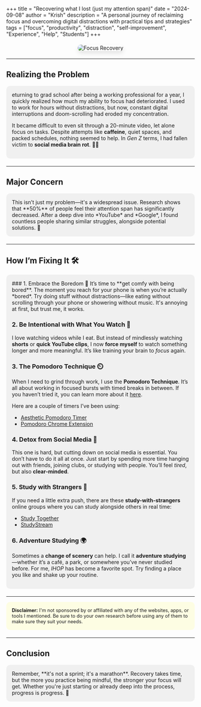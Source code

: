 +++
title = "Recovering what I lost (just my attention span)"
date = "2024-09-08"
author = "Krish"
description = "A personal journey of reclaiming focus and overcoming digital distractions with practical tips and strategies"
tags = ["focus", "productivity", "distraction", "self-improvement", "Experience", "Help", "Students"]
+++
<div style="text-align: center; margin: 20px 0;">
    <img src="/images/blogs/bl1.jpg" alt="Focus Recovery" style="max-width: 70%; height: auto; border-radius: 10px; box-shadow: 0 6px 12px rgba(0, 0, 0, 0.1);">
</div>


---

## Realizing the Problem

<div style="padding: 15px; border-radius: 10px; margin-bottom: 20px; background-color: rgba(0, 0, 0, 0.05); color: var(--primary-color);">
eturning to grad school after being a working professional for a year, I quickly realized how much my ability to focus had deteriorated. I used to work for hours without distractions, but now, constant digital interruptions and doom-scrolling had eroded my concentration.

It became difficult to even sit through a 20-minute video, let alone focus on tasks. Despite attempts like **caffeine**, quiet spaces, and packed schedules, nothing seemed to help. In *Gen Z* terms, I had fallen victim to **social media brain rot**. 🧠📱
</div>



---

## Major Concern

<div style="padding: 15px; border-radius: 10px; margin-bottom: 20px; background-color: rgba(0, 0, 0, 0.05); color: var(--primary-color);">
This isn’t just my problem—it's a widespread issue. Research shows that **50%** of people feel their attention span has significantly decreased. After a deep dive into *YouTube* and *Google*, I found countless people sharing similar struggles, alongside potential solutions. 🚨
</div>

---

## How I’m Fixing It 🛠️

<div style="padding: 15px; border-radius: 10px; margin-bottom: 20px; background-color: rgba(0, 0, 0, 0.05); color: var(--primary-color);">
### 1. Embrace the Boredom 🫥
It’s time to **get comfy with being bored**. The moment you reach for your phone is when you’re actually *bored*. Try doing stuff without distractions—like eating without scrolling through your phone or showering without music. It's annoying at first, but trust me, it works.

### 2. Be Intentional with What You Watch 🎥
I love watching videos while I eat. But instead of mindlessly watching **shorts** or **quick YouTube clips**, I now **force myself** to watch something longer and more meaningful. It’s like training your brain to *focus* again.

### 3. The Pomodoro Technique ⏲️
When I need to grind through work, I use the **Pomodoro Technique**. It’s all about working in focused bursts with timed breaks in between. If you haven’t tried it, you can learn more about it [here](https://en.wikipedia.org/wiki/Pomodoro_Technique).

Here are a couple of timers I’ve been using:
- [Aesthetic Pomodoro Timer](https://studywithme.io/aesthetic-pomodoro-timer/)
- [Pomodoro Chrome Extension](https://chromewebstore.google.com/detail/pomodoro-chrome-extension/iccjkhpkdhdhjiaocipcegfeoclioejn)

### 4. Detox from Social Media 🚫
This one is hard, but cutting down on social media is essential. You don’t have to do it all at once. Just start by spending more time hanging out with friends, joining clubs, or studying with people. You’ll feel *tired*, but also **clear-minded**.

### 5. Study with Strangers 👥
If you need a little extra push, there are these **study-with-strangers** online groups where you can study alongside others in real time:
- [Study Together](https://www.studytogether.com/)
- [StudyStream](https://www.studystream.live/home)

### 6. Adventure Studying 🌍
Sometimes a **change of scenery** can help. I call it **adventure studying**—whether it’s a café, a park, or somewhere you’ve never studied before. For me, *IHOP* has become a favorite spot. Try finding a place you like and shake up your routine.
</div>

---

<div style="background-color: rgba(255, 255, 0, 0.1); padding: 15px; border-radius: 10px; margin-bottom: 20px;">
    <p style="margin: 0; font-size: 0.9em;">
        <strong>Disclaimer:</strong> I'm not sponsored by or affiliated with any of the websites, apps, or tools I mentioned. Be sure to do your own research before using any of them to make sure they suit your needs.
    </p>
</div>

---

## Conclusion

<div style="padding: 15px; border-radius: 10px; margin-bottom: 20px; background-color: rgba(0, 0, 0, 0.05); color: var(--primary-color);">
Remember, **it's not a sprint; it's a marathon**. Recovery takes time, but the more you practice being mindful, the stronger your focus will get. Whether you're just starting or already deep into the process, progress is progress. 💪
</div>
